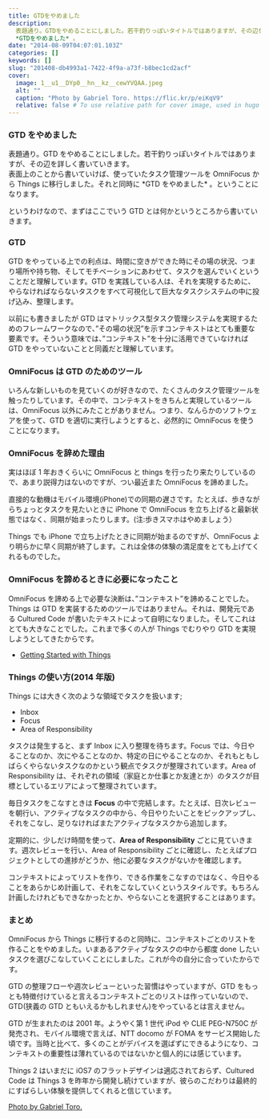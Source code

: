 ```yaml
---
title: GTDをやめました
description:
  表題通り。GTDをやめることにしました。若干釣りっぽいタイトルではありますが、その辺を詳しく書いていきます。表面上のことから書いていけば、使っていたタスク管理ツールをOmniFocusからThingsに移行しました。それと同時に
  *GTDをやめました* 。
date: "2014-08-09T04:07:01.103Z"
categories: []
keywords: []
slug: "201408-db4993a1-7422-4f9a-a73f-b8bec1cd2acf"
cover:
  image: 1__u1__DYp0__hn__kz__cewYVQAA.jpeg
  alt: ""
  caption: "Photo by Gabriel Toro. https://flic.kr/p/eiKqV9"
  relative: false # To use relative path for cover image, used in hugo Page-bundles
---
```


### GTD をやめました

表題通り。GTD をやめることにしました。若干釣りっぽいタイトルではありますが、その辺を詳しく書いていきます。  
表面上のことから書いていけば、使っていたタスク管理ツールを OmniFocus から Things に移行しました。それと同時に \*GTD をやめました\* 。ということになります。

というわけなので、まずはここでいう GTD とは何かというところから書いていきます。

### GTD

GTD をやっている上での利点は、時間に空きができた時にその場の状況、つまり場所や持ち物、そしてモチベーションにあわせて、タスクを選んでいくということだと理解しています。GTD を実践している人は、それを実現するために、やらなければならないタスクをすべて可視化して巨大なタスクシステムの中に投げ込み、整理します。

以前にも書きましたが GTD はマトリックス型タスク管理システムを実現するためのフレームワークなので、”その場の状況”を示すコンテキストはとても重要な要素です。そういう意味では、”コンテキスト”を十分に活用できていなければ GTD をやっていないことと同義だと理解しています。

### OmniFocus は GTD のためのツール

いろんな新しいものを見ていくのが好きなので、たくさんのタスク管理ツールを触ったりしています。その中で、コンテキストをきちんと実現しているツールは、OmniFocus 以外にみたことがありません。つまり、なんらかのソフトウェアを使って、GTD を適切に実行しようとすると、必然的に OmniFocus を使うことになります。

### OmniFocus を辞めた理由

実はほぼ 1 年おきくらいに OmniFocus と things を行ったり来たりしているので、あまり説得力はないのですが、つい最近また OmniFocus を諦めました。

直接的な動機はモバイル環境(iPhone)での同期の遅さです。たとえば、歩きながらちょっとタスクを見たいときに iPhone で OmniFocus を立ち上げると最新状態ではなく、同期が始まったりします。(注:歩きスマホはやめましょう）

Things でも iPhone で立ち上げたときに同期が始まるのですが、OmniFocus より明らかに早く同期が終了します。これは全体の体験の満足度をとても上げてくれるものでした。

### OmniFocus を諦めるときに必要になったこと

OmniFocus を諦める上で必要な決断は、”コンテキスト”を諦めることでした。Things は GTD を実装するためのツールではありません。それは、開発元である Cultured Code が書いたテキストによって自明になりました。そしてこれはとても大きなことでした。これまで多くの人が Things でむりやり GTD を実現しようとしてきたからです。

- [Getting Started with Things](http://culturedcode.com/things/guide/)

### Things の使い方(2014 年版)

Things には大きく次のような領域でタスクを扱います;

- Inbox
- Focus
- Area of Responsibility

タスクは発生すると、まず Inbox に入り整理を待ちます。Focus では、今日やることなのか、次にやることなのか、特定の日にやることなのか、それもともしばらくやらないタスクなのかという観点でタスクが整理されています。Area of Responsibility は、それぞれの領域（家庭とか仕事とか友達とか）のタスクが目標としているエリアによって整理されています。

毎日タスクをこなすときは **Focus** の中で完結します。たとえば、日次レビューを朝行い、アクティブなタスクの中から、今日やりたいことをピックアップし、それをこなし、足りなければまたアクティブなタスクから追加します。

定期的に、少しだけ時間を使って、**Area of Responsibility** ごとに見ていきます。週次レビューを行い、Area of Responsibility ごとに確認し、たとえばプロジェクトとしての進捗がどうか、他に必要なタスクがないかを確認します。

コンテキストによってリストを作り、できる作業をこなすのではなく、今日やることをあらかじめ計画して、それをこなしていくというスタイルです。もちろん計画したけれどもできなかったとか、やらないことを選択することはあります。

### まとめ

OmniFocus から Things に移行するのと同時に、コンテキストごとのリストを作ることをやめました。いまあるアクティブなタスクの中から都度 done したいタスクを選びこなしていくことにしました。これが今の自分に合っていたからです。

GTD の整理フローや週次レビューといった習慣はやっていますが、GTD をもっとも特徴付けていると言えるコンテキストごとのリストは作っていないので、GTD(狭義の GTD ともいえるかもしれません)をやっているとは言えません。

GTD が生まれたのは 2001 年。ようやく第 1 世代 iPod や CLIE PEG-N750C が発売され、モバイル環境で言えば、NTT docomo が FOMA をサービス開始した頃です。当時と比べて、多くのことがデバイスを選ばずにできるようになり、コンテキストの重要性は薄れているのではないかと個人的には感じています。

Things 2 はいまだに iOS7 のフラットデザインは適応されておらず、Cultured Code は Things 3 を昨年から開発し続けていますが、彼らのこだわりは最終的にすばらしい体験を提供してくれると信じています。

[Photo by Gabriel Toro.](https://flic.kr/p/eiKqV9)
